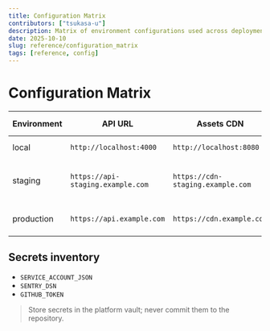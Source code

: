 ```yaml
---
title: Configuration Matrix
contributors: ["tsukasa-u"]
description: Matrix of environment configurations used across deployments
date: 2025-10-10
slug: reference/configuration_matrix
tags: [reference, config]
---
```


# Configuration Matrix

| Environment | API URL                           | Assets CDN                        | Feature Flags  | Notes                    |
| ----------- | --------------------------------- | --------------------------------- | -------------- | ------------------------ |
| local       | `http://localhost:4000`           | `http://localhost:8080`           | `preview`      | Developer machines       |
| staging     | `https://api-staging.example.com` | `https://cdn-staging.example.com` | `preview,beta` | Auto deploy from develop |
| production  | `https://api.example.com`         | `https://cdn.example.com`         | `stable`       | Manual approval required |

## Secrets inventory

- `SERVICE_ACCOUNT_JSON`
- `SENTRY_DSN`
- `GITHUB_TOKEN`

> Store secrets in the platform vault; never commit them to the repository.
